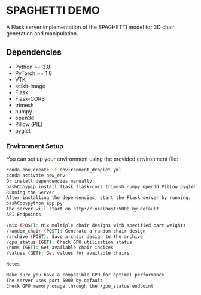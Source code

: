 # SPAGHETTI DEMO
A Flask server implementation of the SPAGHETTI model for 3D chair generation and manipulation.

## Dependencies 
- Python >= 3.8
- PyTorch >= 1.8
- VTK
- scikit-image
- Flask
- Flask-CORS
- trimesh
- numpy
- open3d
- Pillow (PIL)
- pyglet

### Environment Setup
You can set up your environment using the provided environment file:
```bash
conda env create -f environment_droplet.yml
conda activate new_env
Or install dependencies manually:
bashCopypip install flask flask-cors trimesh numpy open3d Pillow pyglet
Running the Server
After installing the dependencies, start the Flask server by running:
bashCopypython app.py
The server will start on http://localhost:5000 by default.
API Endpoints

/mix (POST): Mix multiple chair designs with specified part weights
/random_chair (POST): Generate a random chair design
/archive (POST): Save a chair design to the archive
/gpu_status (GET): Check GPU utilization status
/nums (GET): Get available chair indices
/values (GET): Get values for available chairs

Notes

Make sure you have a compatible GPU for optimal performance
The server uses port 5000 by default
Check GPU memory usage through the /gpu_status endpoint
